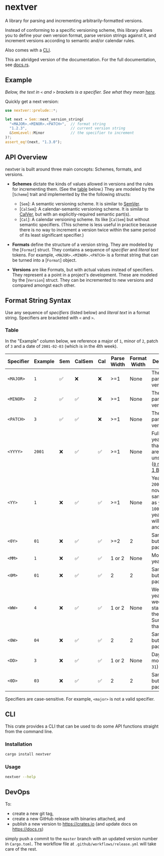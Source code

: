 # nextver

A library for parsing and incrementing arbitrarily-formatted versions.

Instead of conforming to a specific versioning scheme, this library allows you to define your
own version format, parse version strings against it, and increment versions according to
semantic and/or calendar rules.

Also comes with a [CLI](#cli).

This an abridged version of the documentation. For the full documentation, see
[docs.rs](https://docs.rs/nextver).

## Example

*Below, the text in `<` and `>` brackets is a specifier. See what they mean [here](#table).*

Quickly get a next version:

```rust
use nextver::prelude::*;

let next = Sem::next_version_string(
  "<MAJOR>.<MINOR>.<PATCH>",  // format string
  "1.2.3",                    // current version string
  &SemLevel::Minor            // the specifier to increment
)?;
assert_eq!(next, "1.3.0");
```

## API Overview

nextver is built around three main concepts: Schemes, formats, and versions.

- **Schemes** dictate the kinds of values allowed in versions and the rules for incrementing
  them. (See the [table](#table) below.) They are modeled by the [`Scheme`] trait and
  implemented by the the following structs:

  - [`Sem`]: A semantic versioning scheme. It is similar to [SemVer](https://semver.org/).
  - [`CalSem`]: A calendar-semantic versioning scheme. It is similar to
    [CalVer](https://calver.org/), but with an explicitly-required semantic part(s).
  - [`Cal`]: A calendar versioning scheme. Its like [`CalSem`] but without semantic specifiers.
    (This scheme is less useful in practice because there is no way to increment a version twice
    within the same period of its least significant specifier.)

- **Formats** define the structure of a version string. They are modeled by the [`Format`]
  struct. They contains a sequence of *specifier* and *literal text* tokens. For example,
  `<MAJOR>.<MINOR>.<PATCH>` is a format string that can be turned into a [`Format`] object.

- **Versions** are like Formats, but with actual values instead of specifiers. They represent a
  a point in a project's development. These are modeled by the [`Version`] struct. They can be
  incremented to new versions and compared amongst each other.

## Format String Syntax

Use any sequence of *specifiers* (listed below) and *literal text* in a format string. Specifiers
are bracketed with `<` and `>`.

### Table

In the "Example" column below, we reference a major of `1`, minor of `2`, patch of `3` and a
date of `2001-02-03` (which is in the 4th week).

| Specifier | Example | Sem | CalSem | Cal | Parse Width | Format Width | Description |
|---|---|---|---|---|---|---|---|
| `<MAJOR>` | `1` | ✅ | ❌ | ❌ | >=1 | None | The major part of a version |
| `<MINOR>` | `2` | ✅ | ✅ | ❌ | >=1 | None | The minor part of a version |
| `<PATCH>` | `3` | ✅ | ✅ | ❌ | >=1 | None | The patch part of a version |
| `<YYYY>` | `2001` | ❌ | ✅ | ✅ | >=1 | None | Full year, years less than 1 BCE are unsupported ([`0` refers to 1 BCE](https://en.wikipedia.org/wiki/Year_zero)) |
| `<YY>` | `1` | ❌ | ✅ | ✅ | >=1 | None | Year minus `2000`. For now, has same effect as `year % 100`, but the year 2100 will be `100`, and so on |
| `<0Y>` | `01` | ❌ | ✅ | ✅ | >=2 | 2 | Same as `YY` but zero-padded |
| `<MM>` | `1` | ❌ | ✅ | ✅ | 1 or 2 | None | Month of year (`1`–`12`) |
| `<0M>` | `01` | ❌ | ✅ | ✅ | 2 | 2 | Same as `MM` but zero-padded |
| `<WW>` | `4` | ❌ | ✅ | ✅ | 1 or 2 | None | Week of the year (`0`–`53`), week 1 starts with the first Sunday in that year. |
| `<0W>` | `04` | ❌ | ✅ | ✅ | 2 | 2 | Same as `WW` but zero-padded |
| `<DD>` | `3` | ❌ | ✅ | ✅ | 1 or 2 | None | Day of the month (`1`–`31`) |
| `<0D>` | `03` | ❌ | ✅ | ✅ | 2 | 2 | Same as `DD` but zero-padded |

Specifiers are case-sensitive. For example, `<major>` is not a valid specifier.

## CLI

This crate provides a CLI that can be used to do some API functions straight from the command
line.

### Installation

```sh
cargo install nextver
```

### Usage

```sh
nextver --help
```

## DevOps

To:

- create a new git tag,
- create a new GitHub release with binaries attached, and
- publish a new version to <https://crates.io> (and update docs on <https://docs.rs>)

simply push a commit to the `master` branch with an updated version number in `Cargo.toml`. The workflow
file at `.github/workflows/release.yml` will take care of the rest.
